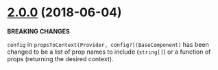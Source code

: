 <a name="2.0.0"></a>
# [2.0.0](https://github.com/troch/react-zap/compare/v1.0.0...v2.0.0) (2018-06-04)

**BREAKING CHANGES**

`config` in `propsToContext(Provider, config?)(BaseComponent)` has been changed to be a list of prop names to include (`string[]`) or a function of props (returning the desired context).

